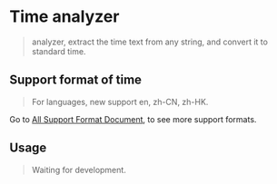 # Time analyzer
> analyzer, extract the time text from any string, and convert it to standard time.

## Support format of time
> For languages, new support en, zh-CN, zh-HK.

Go to [All Support Format Document](../docs/support-format.md), to see more support formats.

## Usage
> Waiting for development.